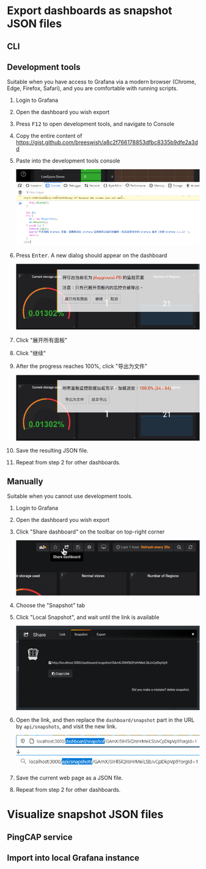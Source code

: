 # Export dashboards as snapshot JSON files

## CLI

## Development tools

Suitable when you have access to Grafana via a modern browser (Chrome, Edge, Firefox, Safari), and you are comfortable with running scripts.

1. Login to Grafana

2. Open the dashboard you wish export

3. Press <kbd>F12</kbd> to open development tools, and navigate to Console

4. Copy the entire content of <https://gist.github.com/breeswish/a8c2f766178853dfbc8335b9dfe2a3dd>

5. Paste into the development tools console

    ![](docs/dev-tools-0.png)

6. Press <kbd>Enter</kbd>. A new dialog should appear on the dashboard

    ![](docs/dev-tools-1.png)

7. Click "展开所有面板"

8. Click "继续"

9. After the progress reaches 100%, click "导出为文件"

    ![](docs/dev-tools-2.png)

10. Save the resulting JSON file.

11. Repeat from step 2 for other dashboards.

## Manually

Suitable when you cannot use development tools.

1. Login to Grafana

2. Open the dashboard you wish export

3. Click "Share dashboard" on the toolbar on top-right corner

    ![](docs/manual-1.png)

4. Choose the "Snapshot" tab

5. Click "Local Snapshot", and wait until the link is available

    ![](docs/manual-2.png)

6. Open the link, and then replace the `dashboard/snapshot` part in the URL by `api/snapshots`, and visit the new link.

    ![](docs/manual-3a.png)<br>
    ↓<br>
    ![](docs/manual-3b.png)

7. Save the current web page as a JSON file.

8. Repeat from step 2 for other dashboards.

# Visualize snapshot JSON files

## PingCAP service

## Import into local Grafana instance

